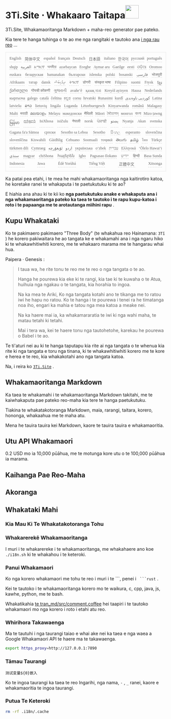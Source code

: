 <h1 style="justify-content:space-between">3Ti.Site ⋅ Whakaaro Taitapa<img src="//i-01.eu.org/3Ti/logo.svg" style="user-select:none;margin-top:-1px;width:42px"></h1>

3Ti.Site, Whakamaoritanga Markdown + maha-reo generator pae pateko.

Kia tere te hanga tuhinga o te ao me nga rangitaki e tautoko ana [i nga rau reo](https://github.com/i18n-site/node/blob/main/lang/src/index.js) ...

<pre class="langli" style="display:flex;flex-wrap:wrap;background:transparent;border:1px solid #eee;font-size:12px;box-shadow:0 0 3px inset #eee;padding:12px 5px 4px 12px;justify-content:space-between;"><style>pre.langli i{font-weight:300;font-family:s;margin-right:7px;margin-bottom:8px;font-style:normal;color:#666;border-bottom:1px dashed #ccc;}</style><i>English</i><i> 简体中文 </i><i>español</i><i>français</i><i>Deutsch</i><i> 日本語 </i><i>italiano</i><i>한국어</i><i>русский</i><i>português</i><i>shqip</i><i>‫العربية‬</i><i>አማርኛ</i><i>অসমীয়া</i><i>azərbaycan</i><i>Eʋegbe</i><i>Aymar aru</i><i>Gaeilge</i><i>eesti</i><i>ଓଡ଼ିଆ</i><i>Oromoo</i><i>euskara</i><i>беларуская</i><i>bamanakan</i><i>български</i><i>íslenska</i><i>polski</i><i>bosanski</i><i>‫فارسی‬</i><i>भोजपुरी</i><i>Afrikaans</i><i>татар</i><i>dansk</i><i>‫ދިވެހިބަސް‬</i><i>ትግርኛ</i><i>डोगरी</i><i>संस्कृत भाषा</i><i>Filipino</i><i>suomi</i><i>Frysk</i><i>ខ្មែរ</i><i>ქართული</i><i>गोंयची कोंकणी</i><i>ગુજરાતી</i><i>avañe’ẽ</i><i>қазақ тілі</i><i>Kreyòl ayisyen</i><i>Hausa</i><i>Nederlands</i><i>кыргызча</i><i>galego</i><i>català</i><i>čeština</i><i>ಕನ್ನಡ</i><i>corsu</i><i>hrvatski</i><i>Runasimi</i><i>kurdî</i><i>‫کوردیی ناوەندی‬</i><i>Latina</i><i>latviešu</i><i>ລາວ</i><i>lietuvių</i><i>lingála</i><i>Luganda</i><i>Lëtzebuergesch</i><i>Kinyarwanda</i><i>română</i><i>Malagasy</i><i>Malti</i><i>मराठी</i><i>മലയാളം</i><i>Melayu</i><i>македонски</i><i>मैथिली</i><i>Māori</i><i>মৈতৈলোন্</i><i>монгол</i><i>বাংলা</i><i>Mizo ṭawng</i><i>မြန်မာ</i><i>𞄀𞄄𞄰𞄩𞄍𞄜𞄰</i><i>IsiXhosa</i><i>isiZulu</i><i>नेपाली</i><i>norsk</i><i>ਪੰਜਾਬੀ</i><i>‫پښتو‬</i><i>Nyanja</i><i>Akan</i><i>svenska</i><i>Gagana fa'a Sāmoa</i><i>српски</i><i>Sesotho sa Leboa</i><i>Sesotho</i><i>සිංහල</i><i>esperanto</i><i>slovenčina</i><i>slovenščina</i><i>Kiswahili</i><i>Gàidhlig</i><i>Cebuano</i><i>Soomaali</i><i>тоҷикӣ</i><i>తెలుగు</i><i>தமிழ்</i><i>ไทย</i><i>Türkçe</i><i>türkmen dili</i><i>Cymraeg</i><i>‫ئۇيغۇرچە‬</i><i>‫اردو‬</i><i>українська</i><i>o‘zbek</i><i>‫עברית‬</i><i>Ελληνικά</i><i>ʻŌlelo Hawaiʻi</i><i>‫سنڌي‬</i><i>magyar</i><i>chiShona</i><i>հայերեն</i><i>Igbo</i><i>Pagsasao Ilokano</i><i>‫ייִדיש‬</i><i>हिन्दी</i><i>Basa Sunda</i><i>Indonesia</i><i>Jawa</i><i>Èdè Yorùbá</i><i>Tiếng Việt</i><i> 正體中文 </i><i>Xitsonga</i></pre>

Ka patai pea etahi, i te mea he mahi whakamaoritanga nga kaitirotiro katoa, he koretake ranei te whakaputa i te paetukutuku ki te ao?

E hiahia ana ahau ki te kii ko **nga paetukutuku anake e whakaputa ana i nga whakamaoritanga pateko ka taea te tautoko i te rapu kupu-katoa i roto i te papaanga me te arotautanga miihini rapu** .

## Kupu Whakataki

Ko te pakimaero pakimaero &quot;Three Body&quot; (te whakahua reo Hainamana: `3Tǐ` ) he korero pakiwaitara he ao tangata ke e whakamahi ana i nga ngaru hiko ki te whakawhitiwhiti korero, me te whakaaro marama me te hangarau whai hua.

Paipera · Genesis :

> I taua wa, he rite tonu te reo me te reo o nga tangata o te ao.
>
> Hanga he pourewa kia eke ki te rangi, kia tae ki te kuwaha o te Atua, huihuia nga ngakau o te tangata, kia horahia to ingoa.
>
> Na ka mea te Ariki, Ko nga tangata kotahi ano te tikanga me to ratou iwi he hapu no ratou. Ko te hanga i te pourewa i tenei ra he timatanga noa iho, engari ka mahia e tatou nga mea katoa a meake nei.
>
> Na ka haere mai ia, ka whakamararatia te iwi ki nga wahi maha, te matau tetahi ki tetahi.
>
> Mai i tera wa, kei te haere tonu nga tautohetohe, karekau he pourewa o Babel i te ao.

Te ti'aturi nei au ki te hanga taputapu kia rite ai nga tangata o te whenua kia rite ki nga tangata e toru nga tinana, ki te whakawhitiwhiti korero me te kore e herea e te reo, kia whakakotahi ano nga tangata katoa.

Na, i reira ko [`3Ti.Site`](//3Ti.Site) .

## Whakamaoritanga Markdown

Ka taea te whakamahi i te whakamaoritanga Markdown takitahi, me te kaiwhakaputa pae pateko reo-maha kia tere te hanga paetukutuku.

Tiakina te whakatakotoranga Markdown, maia, rarangi, taitara, korero, hononga, whakaahua me te maha atu.

Mena he tauira tauira kei Markdown, kaore te tauira tauira e whakamaoritia.

## Utu API Whakamaori

0.2 USD mo ia 10,000 pūāhua, me te motunga kore utu o te 100,000 pūāhua ia marama.

## Kaihanga Pae Reo-Maha

## Akoranga

## Whakataki Mahi

### Kia Mau Ki Te Whakatakotoranga Tohu

### Whakarerekē Whakamaoritanga

I muri i te whakarereke i te whakamaoritanga, me whakahaere ano koe `./i18n.sh` ki te whakahou i te keteroki.

### Panui Whakamaori

Ko nga korero whakamaori me tohu te reo i muri i te \```, penei i ` ```rust` .

Kei te tautoko i te whakamaoritanga korero mo te waikura, c, cpp, java, js, kawhe, python, me te bash.

Whakatikahia [te tran_md/src/comment.coffee](https://github.com/i18n-site/node/blob/main/tran_md/src/comment.coffee) hei taapiri i te tautoko whakamaori mo nga korero i roto i etahi atu reo.

### Whirihora Takawaenga

Ma te tautuhi i nga taurangi taiao e whai ake nei ka taea e nga waea a Google Whakamaori API te haere ma te takawaenga.

```bash
export https_proxy=http://127.0.0.1:7890
```

### Tāmau Taurangi

```
测试变量${0}嵌入
```

Ko te ingoa taurangi ka taea te reo Ingarihi, nga nama, `-` , `_` ranei, kaore e whakamaoritia te ingoa taurangi.

### Putua Te Keteroki

```bash
rm -rf .i18n/.cache
```
